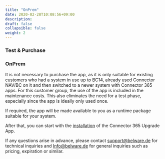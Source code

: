 ```yaml
---
title: "OnPrem"
date: 2020-02-28T10:08:56+09:00
description: 
draft: false
collapsible: false
weight: 2
---
```

### Test & Purchase

### OnPrem
It is not necessary to purchase the app, as it is only suitable for existing customers who had a system in use up to BC14, already used Connector NAV/BC on it and then switched to a newer system with Connector 365 apps.
For this customer group, the use of the app is included in the maintenance costs.
This also eliminates the need for a test phase, especially since the app is ideally only used once.

If required, the app will be made available to you as a runtime package suitable for your system.

After that, you can start with the [installation](en-us/apps/connector-upgrade/first-steps/installation/onprem/) of the Connector 365 Upgrade App.

If any questions arise in advance, please contact [support@belware.de](mailto:support@belware.de) for technical inquiries and Info@belware.de for general inquiries such as pricing, expiration or similar.